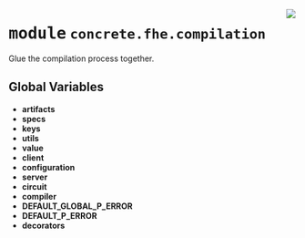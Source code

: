 <!-- markdownlint-disable -->

<a href="../../../compilers/concrete-compiler/compiler/lib/Bindings/Python/concrete/fhe/compilation/__init__.py#L0"><img align="right" style="float:right;" src="https://img.shields.io/badge/-source-cccccc?style=flat-square"></a>

# <kbd>module</kbd> `concrete.fhe.compilation`
Glue the compilation process together. 

**Global Variables**
---------------
- **artifacts**
- **specs**
- **keys**
- **utils**
- **value**
- **client**
- **configuration**
- **server**
- **circuit**
- **compiler**
- **DEFAULT_GLOBAL_P_ERROR**
- **DEFAULT_P_ERROR**
- **decorators**


